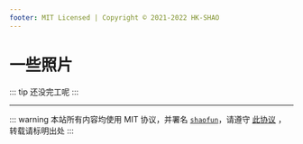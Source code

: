```yaml
---
footer: MIT Licensed | Copyright © 2021-2022 HK-SHAO
---
```


# 一些照片

::: tip
还没完工呢
:::

---
::: warning
本站所有内容均使用 MIT 协议，并署名 [`shaofun`](//shao.fun)，请遵守 [此协议](/LICENSE.md) ，转载请标明出处
:::

<CommentService />